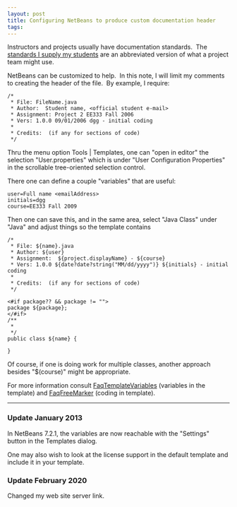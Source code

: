 ```yaml
---
layout: post
title: Configuring NetBeans to produce custom documentation header
tags: 
---
```

Instructors and projects usually have documentation standards.  The [standards
I supply my students][1] are an abbreviated version of what a project team
might use.

NetBeans can be customized to help.  In this note, I will limit my comments to
creating the header of the file.  By example, I require:

    /*
     * File: FileName.java
     * Author:  Student name, <official student e-mail>
     * Assignment: Project 2 EE333 Fall 2006
     * Vers: 1.0.0 09/01/2006 dgg - initial coding
     *
     * Credits:  (if any for sections of code)
     */

Thru the menu option Tools | Templates, one can "open in editor" the selection
"User.properties" which is under "User Configuration Properties" in the
scrollable tree-oriented selection control.

There one can define a couple "variables" that are useful:

    user=Full name <emailAddress>
    initials=dgg
    course=EE333 Fall 2009

Then one can save this, and in the same area, select "Java Class" under "Java"
and adjust things so the template contains

    /*
     * File: ${name}.java
     * Author: ${user}
     * Assignment:  ${project.displayName} - ${course}
     * Vers: 1.0.0 ${date?date?string("MM/dd/yyyy")} ${initials} - initial coding
     *
     * Credits:  (if any for sections of code)
     */

    <#if package?? && package != "">
    package ${package};
    </#if>
    /**
     *
     */
    public class ${name} {

    }


Of course, if one is doing work for multiple classes, another approach besides
"$(course)" might be appropriate.

For more information consult [FaqTemplateVariables][2] (variables in the
template) and [FaqFreeMarker][3] (coding in template).

---

### Update January 2013
 
In NetBeans 7.2.1, the variables are now reachable with the "Settings" button in the Templates dialog.

One may also wish to look at the license support in the default template and include it in your template.


[1]: https://dgreenteach.org/DGreen/java_ex/JavaDocStyle.html
[2]: http://wiki.netbeans.org/FaqTemplateVariables
[3]: http://wiki.netbeans.org/FaqFreeMarker

### Update February 2020

Changed my web site server link.